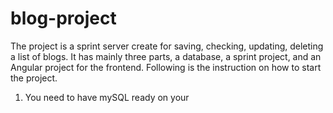 # blog-project

The project is a sprint server create for saving, checking, updating, deleting a list of blogs. It has mainly three parts, a database, a sprint project, and an Angular project for the frontend. Following is the instruction on how to start the project.

1. You need to have mySQL ready on your 